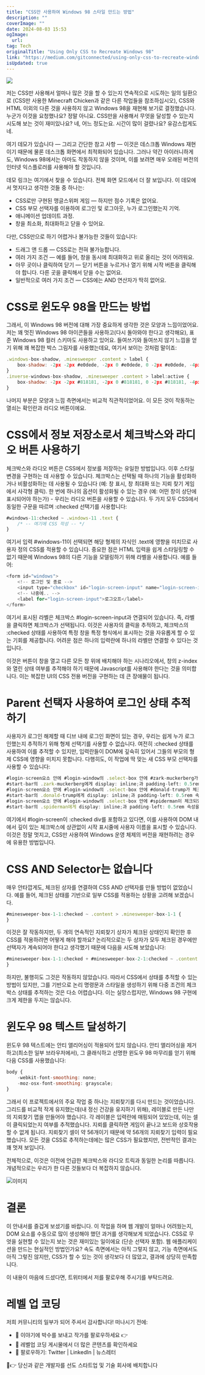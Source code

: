 ```yaml
---
title: "CSS만 사용하여 Windows 98 스타일 만드는 방법"
description: ""
coverImage: ""
date: 2024-08-03 15:53
ogImage:
  url:
tag: Tech
originalTitle: "Using Only CSS to Recreate Windows 98"
link: "https://medium.com/gitconnected/using-only-css-to-recreate-windows-98-958cce4da0ca"
isUpdated: true
---
```


<img src="/assets/img/UsingOnlyCSStoRecreateWindows98_0.png" />

저는 CSS만 사용해서 얼마나 많은 것을 할 수 있는지 연속적으로 시도하는 일의 일환으로 (CSS만 사용한 Minecraft Chicken과 같은 다른 작업들을 참조하십시오), CSS와 HTML 이외의 다른 것을 사용하지 않고 Windows 98을 재현해 보기로 결정했습니다. 누군가 이것을 요청했나요? 정말 아니요. CSS만을 사용해서 무엇을 달성할 수 있는지 시도해 보는 것이 재미있나요? 네, 어느 정도는요. 시간이 많이 걸렸나요? 유감스럽게도 네.

여기 데모가 있습니다 — 그리고 간단한 참고 사항 — 이것은 데스크톱 Windows 재현이기 때문에 물론 데스크톱 화면에서 최적화되어 있습니다. 그러나 약간 아이러니하게도, Windows 98에서는 아마도 작동하지 않을 것이며, 이를 보려면 매우 오래된 버전의 인터넷 익스플로러를 사용해야 할 것입니다.

데모 링크는 여기에서 찾을 수 있습니다. 전체 화면 모드에서 더 잘 보입니다. 이 데모에서 멋지다고 생각한 것들 중 하나는:

<!-- seedividend - 사각형 -->

<ins class="adsbygoogle"
     style="display:block"
     data-ad-client="ca-pub-4877378276818686"
     data-ad-slot="1898504329"
     data-ad-format="auto"
     data-full-width-responsive="true"></ins>

<script>
     (adsbygoogle = window.adsbygoogle || []).push({});
</script>

- CSS로만 구현된 맹글스위퍼 게임 — 하지만 점수 기록은 없어요.
- CSS 부모 선택자를 이용하여 로그인 및 로그아웃, 누가 로그인했는지 기억.
- 애니메이션 업데이트 과정.
- 창을 최소화, 최대화하고 닫을 수 있어요.

다만, CSS만으로 하기 어렵거나 불가능한 것들이 있습니다:

- 드래그 앤 드롭 — CSS로는 전혀 불가능합니다.
- 여러 가지 조건 — 예를 들어, 창을 동시에 최대화하고 위로 올리는 것이 어려워요.
- 아무 곳이나 클릭하여 닫기 — 닫기 버튼을 누르거나 열기 위해 시작 버튼을 클릭해야 합니다. 다른 곳을 클릭해서 닫을 수는 없어요.
- 일반적으로 여러 가지 조건 — CSS에는 AND 연산자가 딱히 없어요.

# CSS로 윈도우 98을 만드는 방법

<!-- seedividend - 사각형 -->

<ins class="adsbygoogle"
     style="display:block"
     data-ad-client="ca-pub-4877378276818686"
     data-ad-slot="1898504329"
     data-ad-format="auto"
     data-full-width-responsive="true"></ins>

<script>
     (adsbygoogle = window.adsbygoogle || []).push({});
</script>

그래서, 이 Windows 98 버전에 대해 가장 중요하게 생각한 것은 모양과 느낌이었어요. 저는 꽤 멋진 Windows 98 아이콘들을 사용하고(다시 돌아와야 한다고 생각해요), 표준 Windows 98 컬러 스키마도 사용하고 있어요. 들여쓰기와 들여쓰지 않기 느낌을 얻기 위해 꽤 복잡한 박스 그림자를 사용했는데요, 여기서 보이는 것처럼 말이죠:

```js
.windows-box-shadow, .minesweeper .content > label {
    box-shadow: -2px -2px #e0dede, -2px 0 #e0dede, 0 -2px #e0dede, -4px -4px white, -4px 0 white, 0 -4px white, 2px 2px #818181, 0 2px #818181, 2px 0 #818181,  2px -2px #e0dede, -2px 2px #818181, -4px 2px white, -4px 4px black, 4px 4px black, 4px 0 black, 0 4px black, 2px -4px white, 4px -4px black;
}
.inverse-windows-box-shadow, .minesweeper .content > label:active {
    box-shadow: -2px -2px #818181, -2px 0 #818181, 0 -2px #818181, -4px -4px black, -4px 0 black, 0 -4px black, 2px 2px #e0dede, 0 2px #e0dede, 2px 0 #e0dede,  2px -2px #818181, -2px 2px #e0dede, -4px 2px black, -4px 4px white, 4px 4px white, 4px 0 white, 0 4px white, 2px -4px black, 4px -4px white;
}
```

나머지 부분은 모양과 느낌 측면에서는 비교적 직관적이었어요. 이 모든 것이 작동하는 열쇠는 확인란과 라디오 버튼이에요.

# CSS에서 정보 저장소로서 체크박스와 라디오 버튼 사용하기

<!-- seedividend - 사각형 -->

<ins class="adsbygoogle"
     style="display:block"
     data-ad-client="ca-pub-4877378276818686"
     data-ad-slot="1898504329"
     data-ad-format="auto"
     data-full-width-responsive="true"></ins>

<script>
     (adsbygoogle = window.adsbygoogle || []).push({});
</script>

체크박스와 라디오 버튼은 CSS에서 정보를 저장하는 유일한 방법입니다. 이후 스타일 변경을 구현하는 데 사용할 수 있습니다. 체크박스는 선택될 때 하나의 기능을 활성화하거나 비활성화하는 데 사용될 수 있습니다 (예: 창 표시, 창 최대화 또는 지뢰 찾기 게임에서 사각형 클릭). 한 번에 하나의 옵션이 활성화될 수 있는 경우 (예: 어떤 창이 상단에 표시되어야 하는가) - 우리는 라디오 버튼을 사용할 수 있습니다. 두 가지 모두 CSS에서 동일한 구문을 따르며 :checked 선택기를 사용합니다:

```js
#windows-11:checked ~ .windows-11 .text {
    /* -- 여기에 CSS 작성 -- */
}
```

여기서 입력 #windows-11이 선택되면 해당 형제의 자식인 .text에 영향을 미치므로 사용자 정의 CSS를 적용할 수 있습니다. 중요한 점은 HTML 입력을 쉽게 스타일링할 수 없기 때문에 Windows 98의 다른 기능을 모델링하기 위해 라벨을 사용합니다. 예를 들어:

```js
<form id="windows">
    <!-- 로그인 및 종료 -->
    <input type="checkbox" id="login-screen-input" name="login-screen-input" />
    <!-- 나중에.. -->
    <label for="login-screen-input">로그오프</label>
</form>
```

<!-- seedividend - 사각형 -->

<ins class="adsbygoogle"
     style="display:block"
     data-ad-client="ca-pub-4877378276818686"
     data-ad-slot="1898504329"
     data-ad-format="auto"
     data-full-width-responsive="true"></ins>

<script>
     (adsbygoogle = window.adsbygoogle || []).push({});
</script>

여기서 표시된 라벨은 체크박스 #login-screen-input과 연결되어 있습니다. 즉, 라벨을 클릭하면 체크박스가 선택됩니다. 이것은 사용자의 클릭을 추적하고, 체크박스의 :checked 상태를 사용하여 특정 창을 특정 형식에서 표시하는 것을 자유롭게 할 수 있는 기회를 제공합니다. 어려운 점은 하나의 입력란에 하나의 라벨만 연결할 수 있다는 것입니다.

이것은 버튼이 창을 열고 다른 모든 창 위에 배치해야 하는 시나리오에서, 창의 z-index와 열린 상태 여부를 추적해야 하기 때문에 Javascript를 사용해야 한다는 것을 의미합니다. 이는 복잡한 UI의 CSS 전용 버전을 구현하는 데 큰 장애물이 됩니다.

# Parent 선택자 사용하여 로그인 상태 추적하기

사용자가 로그인 해제할 때 디브 내에 로그인 화면이 있는 경우, 우리는 쉽게 누가 로그인했는지 추적하기 위해 형제 선택기를 사용할 수 없습니다. 여전히 :checked 상태를 사용하여 이를 추적할 수 있지만, 입력란들이 DOM에 깊숙히 있어서 그들의 부모의 형제 CSS에 영향을 미치지 못합니다. 다행히도, 이 작업에 딱 맞는 새 CSS 부모 선택자를 사용할 수 있습니다:

<!-- seedividend - 사각형 -->

<ins class="adsbygoogle"
     style="display:block"
     data-ad-client="ca-pub-4877378276818686"
     data-ad-slot="1898504329"
     data-ad-format="auto"
     data-full-width-responsive="true"></ins>

<script>
     (adsbygoogle = window.adsbygoogle || []).push({});
</script>

```js
#login-screen요소 안에 #login-window의 .select-box 안에 #zark-muckerberg가 체크되었을 때
#start-bar의 .zark-muckerberg에게 display: inline;과 padding-left: 0.5rem 속성을 부여합니다.
#login-screen요소 안에 #login-window의 .select-box 안에 #donald-trump가 체크되었을 때
#start-bar의 .donald-trump에게 display: inline;과 padding-left: 0.5rem 속성을 부여합니다.
#login-screen요소 안에 #login-window의 .select-box 안에 #spiderman이 체크되었을 때
#start-bar의 .spiderman에게 display: inline;과 padding-left: 0.5rem 속성을 부여합니다.
```

여기에서 #login-screen이 :checked div를 포함하고 있다면, 이를 사용하여 DOM 내에서 깊이 있는 체크박스에 상관없이 시작 표시줄에 사용자 이름을 표시할 수 있습니다. 이것은 정말 멋지고, CSS만 사용하여 Windows 운영 체제의 버전을 재현하려는 경우에 유용한 방법입니다.

# CSS AND Selector는 없습니다

매우 안타깝게도, 체크된 상자를 연결하여 CSS AND 선택자를 만들 방법이 없었습니다. 예를 들어, 체크된 상태를 기반으로 일부 CSS를 적용하는 상황을 고려해 보겠습니다.

<!-- seedividend - 사각형 -->

<ins class="adsbygoogle"
     style="display:block"
     data-ad-client="ca-pub-4877378276818686"
     data-ad-slot="1898504329"
     data-ad-format="auto"
     data-full-width-responsive="true"></ins>

<script>
     (adsbygoogle = window.adsbygoogle || []).push({});
</script>

```js
#minesweeper-box-1-1:checked ~ .content > .minesweeper-box-1-1 {
}
```

이것은 잘 작동하지만, 두 개의 연속적인 지뢰찾기 상자가 체크된 상태인지 확인한 후 CSS를 적용하려면 어떻게 해야 할까요? 논리적으로는 두 상자가 모두 체크된 경우에만 선택자가 계속되어야 한다고 생각했기 때문에 다음을 시도해 보았습니다:

```js
#minesweeper-box-1-1:checked + #minesweeper-box-2-1:checked ~ .content > .minesweeper-box-1-1 {
}
```

하지만, 불행히도 그것은 작동하지 않았습니다. 따라서 CSS에서 상태를 추적할 수 있는 방법이 있지만, 그를 기반으로 논리 명령문과 스타일을 생성하기 위해 다중 조건의 체크박스 상태를 추적하는 것은 다소 어렵습니다. 이는 실망스럽지만, Windows 98 구현에 크게 제한을 두지는 않습니다.

<!-- seedividend - 사각형 -->

<ins class="adsbygoogle"
     style="display:block"
     data-ad-client="ca-pub-4877378276818686"
     data-ad-slot="1898504329"
     data-ad-format="auto"
     data-full-width-responsive="true"></ins>

<script>
     (adsbygoogle = window.adsbygoogle || []).push({});
</script>

# 윈도우 98 텍스트 달성하기

윈도우 98 텍스트에는 안티 앨리어싱이 적용되어 있지 않습니다. 안티 앨리어싱을 제거하고(최소한 일부 브라우저에서), 그 클래식하고 선명한 윈도우 98 마무리를 얻기 위해 다음 CSS를 사용했습니다:

```js
body {
    -webkit-font-smoothing: none;
    -moz-osx-font-smoothing: grayscale;
}
```

<!-- seedividend - 사각형 -->

<ins class="adsbygoogle"
     style="display:block"
     data-ad-client="ca-pub-4877378276818686"
     data-ad-slot="1898504329"
     data-ad-format="auto"
     data-full-width-responsive="true"></ins>

<script>
     (adsbygoogle = window.adsbygoogle || []).push({});
</script>

그래서 이 프로젝트에서의 주요 작업 중 하나는 지뢰찾기를 다시 만드는 것이었습니다. 그리드를 비교적 작게 유지했는데(내 정신 건강을 유지하기 위해), 레이블로 만든 나만의 지뢰찾기 맵을 만들어야 했습니다. 각 레이블은 입력란에 매핑되어 있었는데, 이는 셀이 클릭되었는지 여부를 추적했습니다. 지뢰를 클릭하면 게임이 끝나고 보드와 상호작용할 수 없게 됩니다. 지뢰찾기 셀이 약 56개이기 때문에 약 56개의 지뢰찾기 입력이 필요했습니다. 모든 것을 CSS로 추적하는데에는 많은 CSS가 필요했지만, 전반적인 결과는 꽤 멋져 보입니다.

전체적으로, 이것은 이전에 언급한 체크박스와 라디오 트릭과 동일한 논리를 따릅니다. 개념적으로는 우리가 한 다른 것들보다 더 복잡하지 않습니다.

![이미지](/assets/img/UsingOnlyCSStoRecreateWindows98_1.png)

# 결론

<!-- seedividend - 사각형 -->

<ins class="adsbygoogle"
     style="display:block"
     data-ad-client="ca-pub-4877378276818686"
     data-ad-slot="1898504329"
     data-ad-format="auto"
     data-full-width-responsive="true"></ins>

<script>
     (adsbygoogle = window.adsbygoogle || []).push({});
</script>

이 안내서를 즐겁게 보셨기를 바랍니다. 이 작업을 하며 웹 개발이 얼마나 어려웠는지, DOM 요소를 수동으로 많이 생성해야 했던 과거를 생각해보게 되었습니다. CSS로 무엇을 실현할 수 있는지 보는 것은 재미있는 일이에요 (단순 선택자 포함). 웹 애플리케이션을 만드는 현실적인 방법인가요? 속도 측면에서는 아직 그렇지 않고, 기능 측면에서도 아직 그렇진 않지만, CSS가 할 수 있는 것이 생각보다 더 많았고, 결과에 상당히 만족합니다.

이 내용이 마음에 드셨다면, 트위터에서 저를 팔로우해 주시기를 부탁드려요.

# 레벨 업 코딩

저희 커뮤니티의 일부가 되어 주셔서 감사합니다! 떠나시기 전에:

<!-- seedividend - 사각형 -->

<ins class="adsbygoogle"
     style="display:block"
     data-ad-client="ca-pub-4877378276818686"
     data-ad-slot="1898504329"
     data-ad-format="auto"
     data-full-width-responsive="true"></ins>

<script>
     (adsbygoogle = window.adsbygoogle || []).push({});
</script>

- 👏 이야기에 박수를 보내고 작가를 팔로우하세요 👉
- 📰 레벨업 코딩 게시물에서 더 많은 콘텐츠를 확인하세요
- 🔔 팔로우하기: Twitter | LinkedIn | 뉴스레터

🚀👉 당신과 같은 개발자를 선도 스타트업 및 기술 회사에 배치합니다
